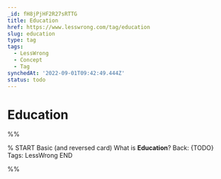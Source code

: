 ```yaml
---
_id: fH8jPjHF2R27sRTTG
title: Education
href: https://www.lesswrong.com/tag/education
slug: education
type: tag
tags:
  - LessWrong
  - Concept
  - Tag
synchedAt: '2022-09-01T09:42:49.444Z'
status: todo
---
```


# Education


%%

% START
Basic (and reversed card)
What is **Education**?
Back: {TODO}
Tags: LessWrong
END
<!--ID: 1663157008210-->


%%
	
